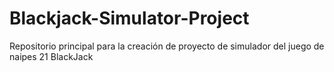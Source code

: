 # Blackjack-Simulator-Project
Repositorio principal para la creación de proyecto de simulador del juego de naipes 21 BlackJack
